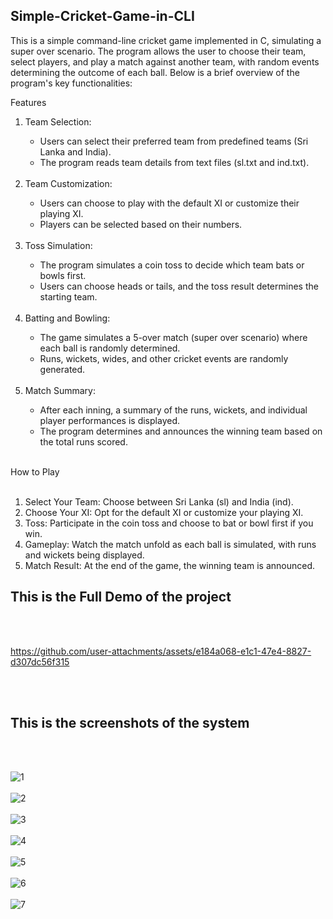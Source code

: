 Simple-Cricket-Game-in-CLI
--------------------------

This is a simple command-line cricket game implemented in C, simulating a super over scenario. The program allows the user to choose their team, select players, and play a match against another team, with random events determining the outcome of each ball. Below is a brief overview of the program's key functionalities:

Features
<ol>
<li>Team Selection:</li>
<ul>
<li>Users can select their preferred team from predefined teams (Sri Lanka and India).</li>
<li>The program reads team details from text files (sl.txt and ind.txt).</li>
</ul>
<br>  
<li>Team Customization:</li>
<ul>
<li>Users can choose to play with the default XI or customize their playing XI.</li>
<li>Players can be selected based on their numbers.</li>
</ul>
<br>    
<li>Toss Simulation:</li>
<ul>
<li>The program simulates a coin toss to decide which team bats or bowls first.</li>
<li>Users can choose heads or tails, and the toss result determines the starting team.</li>
  </ul>
<br>  
<li>Batting and Bowling:</li>
<ul>
<li>The game simulates a 5-over match (super over scenario) where each ball is randomly determined.</li>
<li>Runs, wickets, wides, and other cricket events are randomly generated.</li>
  </ul>
<br>  
<li>Match Summary:</li>
<ul>
<li>After each inning, a summary of the runs, wickets, and individual player performances is displayed.</li>
<li>The program determines and announces the winning team based on the total runs scored.</li>
</ul>
<br>  
</ol>
How to Play<br><br>
<ol>
<li>Select Your Team: Choose between Sri Lanka (sl) and India (ind).</li>
<li>Choose Your XI: Opt for the default XI or customize your playing XI.</li>
<li>Toss: Participate in the coin toss and choose to bat or bowl first if you win.</li>
<li>Gameplay: Watch the match unfold as each ball is simulated, with runs and wickets being displayed.</li>
<li>Match Result: At the end of the game, the winning team is announced.</li>
</ol>

<h2>This is the Full Demo of the project</h2><br><br>



https://github.com/user-attachments/assets/e184a068-e1c1-47e4-8827-d307dc56f315



<br><br>
<h2>This is the screenshots of the system</h2><br><br>

![1](https://github.com/kusha2000/Simple-Cricket-Game-in-CLI/assets/127003267/748f0cde-8209-4fdd-a3c1-001710bcc1d4)<br><br>
![2](https://github.com/kusha2000/Simple-Cricket-Game-in-CLI/assets/127003267/f6067b2f-ec5b-422d-99e4-ece4fe8876b6)<br><br>
![3](https://github.com/kusha2000/Simple-Cricket-Game-in-CLI/assets/127003267/28350359-f6f5-4609-82cc-6e5e69b9c071)<br><br>
![4](https://github.com/kusha2000/Simple-Cricket-Game-in-CLI/assets/127003267/46f54e8a-24c0-4c3a-a0c7-8f317d43cf71)<br><br>
![5](https://github.com/kusha2000/Simple-Cricket-Game-in-CLI/assets/127003267/62280808-02d0-43db-9a5e-568a1d17e409)<br><br>
![6](https://github.com/kusha2000/Simple-Cricket-Game-in-CLI/assets/127003267/5ab248cb-77de-4e26-8625-e3556f452abf)<br><br>
![7](https://github.com/kusha2000/Simple-Cricket-Game-in-CLI/assets/127003267/8bcdc6b3-74fd-4eee-9adc-cfd8d6612879)<br><br>

